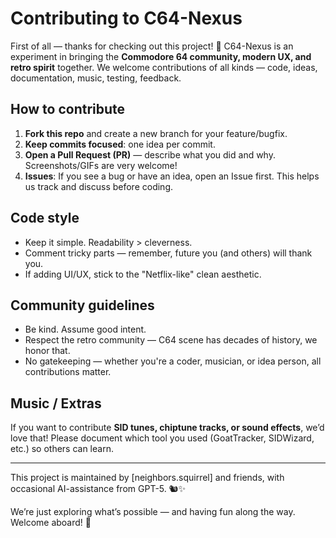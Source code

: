 # Contributing to C64-Nexus

First of all — thanks for checking out this project! 🙌
C64-Nexus is an experiment in bringing the **Commodore 64 community, modern UX, and retro spirit** together.
We welcome contributions of all kinds — code, ideas, documentation, music, testing, feedback.

## How to contribute

1. **Fork this repo** and create a new branch for your feature/bugfix.
2. **Keep commits focused**: one idea per commit.
3. **Open a Pull Request (PR)** — describe what you did and why. Screenshots/GIFs are very welcome!
4. **Issues**: If you see a bug or have an idea, open an Issue first. This helps us track and discuss before coding.

## Code style

* Keep it simple. Readability > cleverness.
* Comment tricky parts — remember, future you (and others) will thank you.
* If adding UI/UX, stick to the "Netflix-like" clean aesthetic.

## Community guidelines

* Be kind. Assume good intent.
* Respect the retro community — C64 scene has decades of history, we honor that.
* No gatekeeping — whether you're a coder, musician, or idea person, all contributions matter.

## Music / Extras

If you want to contribute **SID tunes, chiptune tracks, or sound effects**, we’d love that!
Please document which tool you used (GoatTracker, SIDWizard, etc.) so others can learn.

---

This project is maintained by [neighbors.squirrel] and friends, with occasional AI-assistance from GPT-5. 🐿️✨

We’re just exploring what’s possible — and having fun along the way.
Welcome aboard! 🚀
